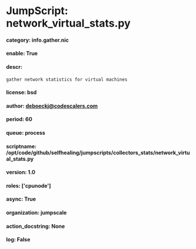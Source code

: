 
# JumpScript: network_virtual_stats.py
        
#### category: info.gather.nic
#### enable: True
#### descr: 
```
gather network statistics for virtual machines

```
#### license: bsd
#### author: deboeckj@codescalers.com
#### period: 60
#### queue: process
#### scriptname: /opt/code/github/selfhealing/jumpscripts/collectors_stats/network_virtual_stats.py
#### version: 1.0
#### roles: ['cpunode']
#### async: True
#### organization: jumpscale
#### action_docstring: None
#### log: False